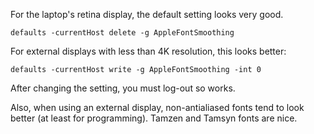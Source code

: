 For the laptop's retina display, the default setting looks very good. 

```
defaults -currentHost delete -g AppleFontSmoothing 
```


For external displays with less than 4K resolution, this looks better:
```
defaults -currentHost write -g AppleFontSmoothing -int 0
```

After changing the setting, you must log-out so works.


Also, when using an external display, non-antialiased fonts tend to look better (at least for programming). Tamzen and Tamsyn fonts are nice.
